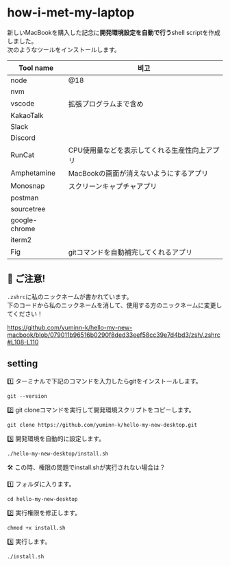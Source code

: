 # how-i-met-my-laptop

新しいMacBookを購入した記念に**開発環境設定を自動で行う**shell scriptを作成しました。<br>
次のようなツールをインストールします。

| Tool name     | 비고                                 |
| ------------- | ------------------------------------ |
| node          | @18                                  |
| nvm           |                                      |
| vscode        | 拡張プログラムまで含め                |
| KakaoTalk     |                                      |
| Slack         |                                      |
| Discord       |                                      |
| RunCat        | CPU使用量などを表示してくれる生産性向上アプリ |
| Amphetamine   | MacBookの画面が消えないようにするアプリ    |
| Monosnap      | スクリーンキャプチャアプリ                       |
| postman       |                                      |
| sourcetree    |                                      |
| google-chrome |                                      |
| iterm2        |                                      |
| Fig           | gitコマンドを自動補完してくれるアプリ      |

## 🚨 ご注意!

`.zshrc`に私のニックネームが書かれています。<br>
下のコードから私のニックネームを消して、使用する方のニックネームに変更してください！

https://github.com/yuminn-k/hello-my-new-macbook/blob/079011b96516b0290f8ded33eef58cc39e7d4bd3/zsh/.zshrc#L108-L110

## setting

1️⃣ ターミナルで下記のコマンドを入力したらgitをインストールします。

```
git --version
```

2️⃣ git cloneコマンドを実行して開発環境スクリプトをコピーします。

```
git clone https://github.com/yuminn-k/hello-my-new-desktop.git
```

3️⃣ 開発環境を自動的に設定します。

```
./hello-my-new-desktop/install.sh
```

🛠 この時、権限の問題でinstall.shが実行されない場合は？

1️⃣ フォルダに入ります。

```
cd hello-my-new-desktop
```

2️⃣ 実行権限を修正します。

```
chmod +x install.sh
```

3️⃣ 実行します。

```
./install.sh
```
